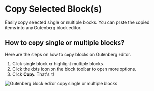 # Copy Selected Block(s)

Easily copy selected single or multiple blocks. You can paste the copied items into any Gutenberg block editor.

## How to copy single or multiple blocks?

Here are the steps on how to copy blocks on Gutenberg editor.

1. Click single block or highlight multiple blocks.
2. Click the dots icon on the block toolbar to open more options.
3. Click **Copy**. That's it!

![Gutenberg block editor copy single or multiple blocks](https://cldup.com/6Q9bgNevDr.gif)